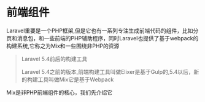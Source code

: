 # 前端组件

Laravel重要是一个PHP框架,但是它也有一系列专注生成前端代码的组件，比如分页和消息包，和一些前端的PHP辅助程序，同时Laravel也提供了基于webpack的构建系统,它称之为Mix和一些围绕非PHP的资源

> Laravel 5.4前后的构建工具
>
> Laravel 5.4之前的版本,前端构建工具叫做Elixer是基于Gulp的,5.4以后，新的构建工具叫做Mix它是基于Webpack

Mix是非PHP前端组件的核心，我们先介绍它

